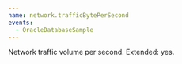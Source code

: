 ```yaml
---
name: network.trafficBytePerSecond
events:
  - OracleDatabaseSample
---
```


Network traffic volume per second. Extended: yes.